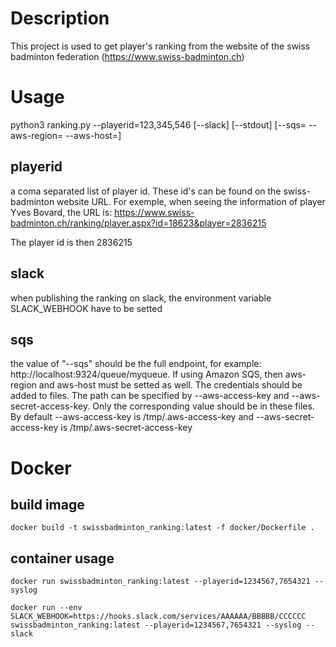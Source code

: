 # Description
This project is used to get player's ranking from the website of the swiss badminton federation (https://www.swiss-badminton.ch)

# Usage
python3 ranking.py --playerid=123,345,546 [--slack] [--stdout] [--sqs=<endpoint> --aws-region=<AWS Region> --aws-host=<AWS host>] 

## playerid
a coma separated list of player id. These id's can be found on the swiss-badminton website URL. For exemple, when seeing the information of player Yves Bovard, the URL is: https://www.swiss-badminton.ch/ranking/player.aspx?id=18623&player=2836215

The player id is then 2836215

## slack
when publishing the ranking on slack, the environment variable SLACK_WEBHOOK have to be setted

## sqs
the value of "--sqs" should be the full endpoint, for example: http://localhost:9324/queue/myqueue. If using Amazon SQS, then aws-region and aws-host must be setted as well. The credentials should be added to files. The path can be specified by --aws-access-key and --aws-secret-access-key. Only the corresponding value should be in these files. By default --aws-access-key is /tmp/.aws-access-key and --aws-secret-access-key is /tmp/.aws-secret-access-key

# Docker
## build image
```
docker build -t swissbadminton_ranking:latest -f docker/Dockerfile .
```

## container usage
```
docker run swissbadminton_ranking:latest --playerid=1234567,7654321 --syslog
```
```
docker run --env SLACK_WEBHOOK=https://hooks.slack.com/services/AAAAAA/BBBBB/CCCCCC swissbadminton_ranking:latest --playerid=1234567,7654321 --syslog --slack
```
